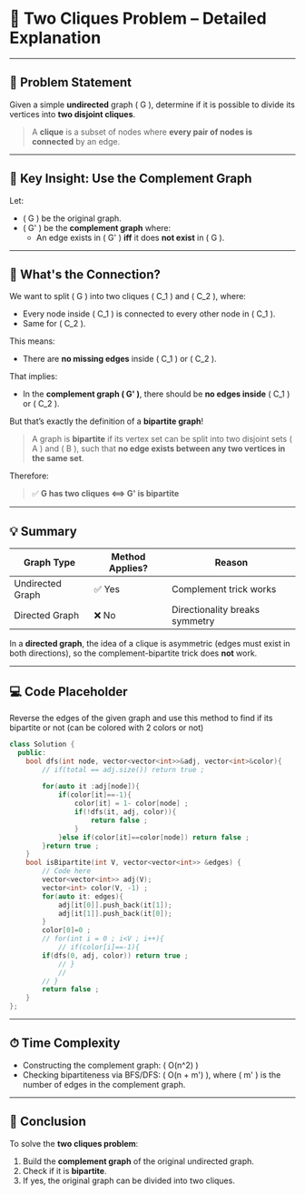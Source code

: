 # 🧩 Two Cliques Problem – Detailed Explanation

---

## 📝 Problem Statement

Given a simple **undirected** graph \( G \), determine if it is possible to divide its vertices into **two disjoint cliques**.

> A **clique** is a subset of nodes where **every pair of nodes is connected** by an edge.

---

## 🧠 Key Insight: Use the Complement Graph

Let:
- \( G \) be the original graph.
- \( G' \) be the **complement graph** where:
  - An edge exists in \( G' \) **iff** it does **not exist** in \( G \).

---

## 🤔 What's the Connection?

We want to split \( G \) into two cliques \( C_1 \) and \( C_2 \), where:

- Every node inside \( C_1 \) is connected to every other node in \( C_1 \).
- Same for \( C_2 \).

This means:
- There are **no missing edges** inside \( C_1 \) or \( C_2 \).

That implies:
- In the **complement graph \( G' \)**, there should be **no edges inside** \( C_1 \) or \( C_2 \).

But that’s exactly the definition of a **bipartite graph**!

> A graph is **bipartite** if its vertex set can be split into two disjoint sets \( A \) and \( B \), such that **no edge exists between any two vertices in the same set**.

Therefore:

> ✅ **G has two cliques ⟺ G' is bipartite**

---

## 💡 Summary

| Graph Type        | Method Applies? | Reason |
|-------------------|------------------|--------|
| Undirected Graph  | ✅ Yes            | Complement trick works |
| Directed Graph    | ❌ No             | Directionality breaks symmetry |

In a **directed graph**, the idea of a clique is asymmetric (edges must exist in both directions), so the complement-bipartite trick does **not** work.

---

## 💻 Code Placeholder


Reverse the edges of the given graph and use this method to find if its bipartite or not (can be colored with 2 colors or not)

```cpp
class Solution {
  public:
    bool dfs(int node, vector<vector<int>>&adj, vector<int>&color){
        // if(total == adj.size()) return true ;
        
        for(auto it :adj[node]){
            if(color[it]==-1){
                color[it] = 1- color[node] ;
                if(!dfs(it, adj, color)){
                    return false ;
                }
            }else if(color[it]==color[node]) return false ;
        }return true ;
    }
    bool isBipartite(int V, vector<vector<int>> &edges) {
        // Code here
        vector<vector<int>> adj(V);
        vector<int> color(V, -1) ;
        for(auto it: edges){
            adj[it[0]].push_back(it[1]);
            adj[it[1]].push_back(it[0]);
        }
        color[0]=0 ;
        // for(int i = 0 ; i<V ; i++){
            // if(color[i]==-1){
        if(dfs(0, adj, color)) return true ;
            // }
            // 
        // }
        return false ;
    }
};
```
---

## ⏱ Time Complexity

- Constructing the complement graph: \( O(n^2) \)
- Checking bipartiteness via BFS/DFS: \( O(n + m') \), where \( m' \) is the number of edges in the complement graph.

---

## 📌 Conclusion

To solve the **two cliques problem**:

1. Build the **complement graph** of the original undirected graph.
2. Check if it is **bipartite**.
3. If yes, the original graph can be divided into two cliques.


